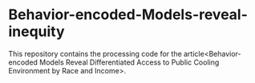 # Behavior-encoded-Models-reveal-inequity
This repository contains the processing code for the article&lt;Behavior-encoded Models Reveal Differentiated Access to Public Cooling Environment by Race and Income>.
